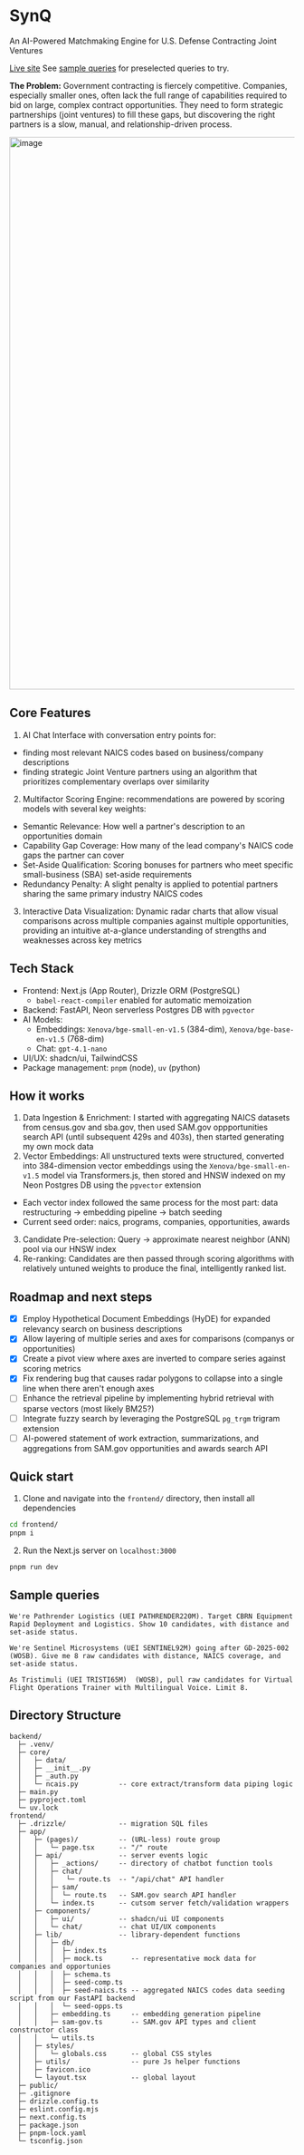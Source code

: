 # SynQ
An AI-Powered Matchmaking Engine for U.S. Defense Contracting Joint Ventures

[Live site](https://synq-pi.vercel.app)
See [sample queries](#sample-queries) for preselected queries to try.

**The Problem:** Government contracting is fiercely competitive. Companies, especially smaller ones, often lack the full range of capabilities required to bid on large, complex contract opportunities. They need to form strategic partnerships (joint ventures) to fill these gaps, but discovering the right partners is a slow, manual, and relationship-driven process.

<img width="951" height="975" alt="image" src="https://github.com/user-attachments/assets/4f3df24a-1976-432f-ad7c-f8a826567422" />

## Core Features
1. AI Chat Interface with conversation entry points for:
- finding most relevant NAICS codes based on business/company descriptions
- finding strategic Joint Venture partners using an algorithm that prioritizes complementary overlaps over similarity
2. Multifactor Scoring Engine: recommendations are powered by scoring models with several key weights:
- Semantic Relevance: How well a partner's description to an opportunities domain
- Capability Gap Coverage: How many of the lead company's NAICS code gaps the partner can cover
- Set-Aside Qualification: Scoring bonuses for partners who meet specific small-business (SBA) set-aside requirements
- Redundancy Penalty: A slight penalty is applied to potential partners sharing the same primary industry NAICS codes
3. Interactive Data Visualization: Dynamic radar charts that allow visual comparisons across multiple companies against multiple opportunities, providing an intuitive at-a-glance understanding of strengths and weaknesses across key metrics

## Tech Stack
- Frontend: Next.js (App Router), Drizzle ORM (PostgreSQL)
  - `babel-react-compiler` enabled for automatic memoization
- Backend: FastAPI, Neon serverless Postgres DB with `pgvector`
- AI Models:
  - Embeddings: `Xenova/bge-small-en-v1.5` (384-dim), `Xenova/bge-base-en-v1.5` (768-dim)
  - Chat: `gpt-4.1-nano`
- UI/UX: shadcn/ui, TailwindCSS
- Package management: `pnpm` (node), `uv` (python)

## How it works
1. Data Ingestion & Enrichment: I started with aggregating NAICS datasets from census.gov and sba.gov, then used SAM.gov oppportunities search API (until subsequent 429s and 403s), then started generating my own mock data
2. Vector Embeddings: All unstructured texts were structured, converted into 384-dimension vector embeddings using the `Xenova/bge-small-en-v1.5` model via Transformers.js, then stored and HNSW indexed on my Neon Postgres DB using the `pgvector` extension
  - Each vector index followed the same process for the most part: data restructuring -> embedding pipeline -> batch seeding
  - Current seed order: naics, programs, companies, opportunities, awards
3. Candidate Pre-selection: Query -> approximate nearest neighbor (ANN) pool via our HNSW index
4. Re-ranking: Candidates are then passed through scoring algorithms with relatively untuned weights to produce the final, intelligently ranked list.

## Roadmap and next steps
- [x] Employ Hypothetical Document Embeddings (HyDE) for expanded relevancy search on business descriptions
- [x] Allow layering of multiple series and axes for comparisons (companys or opportunities)
- [x] Create a pivot view where axes are inverted to compare series against scoring metrics
- [x] Fix rendering bug that causes radar polygons to collapse into a single line when there aren't enough axes
- [ ] Enhance the retrieval pipeline by implementing hybrid retrieval with sparse vectors (most likely BM25?)
- [ ] Integrate fuzzy search by leveraging the PostgreSQL `pg_trgm` trigram extension
- [ ] AI-powered statement of work extraction, summarizations, and aggregations from SAM.gov opportunities and awards search API

## Quick start
1. Clone and navigate into the `frontend/` directory, then install all dependencies
```sh
cd frontend/
pnpm i
```
2. Run the Next.js server on `localhost:3000`
```sh
pnpm run dev
```

## Sample queries
```
We're Pathrender Logistics (UEI PATHRENDER220M). Target CBRN Equipment Rapid Deployment and Logistics. Show 10 candidates, with distance and set-aside status.
```

```
We're Sentinel Microsystems (UEI SENTINEL92M) going after GD-2025-002 (WOSB). Give me 8 raw candidates with distance, NAICS coverage, and set-aside status.
```

```
As Tristimuli (UEI TRISTI65M)  (WOSB), pull raw candidates for Virtual Flight Operations Trainer with Multilingual Voice. Limit 8.
```

## Directory Structure
```mysql
backend/
  ├─ .venv/
  ├─ core/
  │   ├─ data/
  │   ├─ __init__.py
  │   ├─ _auth.py
  │   └─ ncais.py          -- core extract/transform data piping logic
  ├─ main.py
  ├─ pyproject.toml
  └─ uv.lock
frontend/
  ├─ .drizzle/             -- migration SQL files
  ├─ app/
  │   ├─ (pages)/          -- (URL-less) route group
  │   │   └─ page.tsx      -- "/" route
  │   ├─ api/              -- server events logic
  │   │   ├─ _actions/     -- directory of chatbot function tools
  │   │   ├─ chat/
  │   │   │   └─ route.ts  -- "/api/chat" API handler
  │   │   ├─ sam/
  │   │   │  └─ route.ts   -- SAM.gov search API handler
  │   │   └─ index.ts      -- cutsom server fetch/validation wrappers
  │   ├─ components/
  │   │   ├─ ui/           -- shadcn/ui UI components
  │   │   └─ chat/         -- chat UI/UX components
  │   ├─ lib/              -- library-dependent functions
  │   │   ├─ db/
  │   │   │  ├─ index.ts
  │   │   │  ├─ mock.ts       -- representative mock data for companies and opportunies
  │   │   │  ├─ schema.ts
  │   │   │  ├─ seed-comp.ts
  │   │   │  ├─ seed-naics.ts -- aggregated NAICS codes data seeding script from our FastAPI backend
  │   │   │  └─ seed-opps.ts
  │   │   ├─ embedding.ts     -- embedding generation pipeline
  │   │   ├─ sam-gov.ts       -- SAM.gov API types and client constructor class
  │   │   └─ utils.ts
  │   ├─ styles/
  │   │   └─ globals.css      -- global CSS styles
  │   ├─ utils/               -- pure Js helper functions
  │   ├─ favicon.ico
  │   └─ layout.tsx           -- global layout
  ├─ public/
  ├─ .gitignore
  ├─ drizzle.config.ts
  ├─ eslint.config.mjs
  ├─ next.config.ts
  ├─ package.json
  ├─ pnpm-lock.yaml
  └─ tsconfig.json
```
